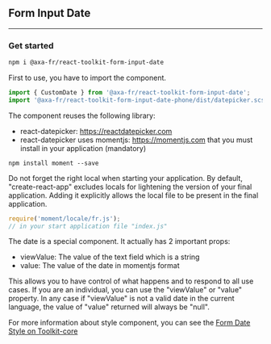 ## Form Input Date

---

### Get started

```sh
npm i @axa-fr/react-toolkit-form-input-date
```

First to use, you have to import the component.

```js
import { CustomDate } from '@axa-fr/react-toolkit-form-input-date';
import '@axa-fr/react-toolkit-form-input-date-phone/dist/datepicker.scss';
```

The component reuses the following library:

- react-datepicker: https://reactdatepicker.com
- react-datepicker uses momentjs: https://momentjs.com that you must install in your application (mandatory)

```
npm install moment --save
```

Do not forget the right local when starting your application. By default, "create-react-app" excludes locals ​​for lightening the version of your final application. Adding it explicitly allows the local file to be present in the final application.

```js
require('moment/locale/fr.js');
// in your start application file "index.js"
```

The date is a special component. It actually has 2 important props:

- viewValue: The value of the text field which is a string
- value: The value of the date in momentjs format

This allows you to have control of what happens and to respond to all use cases. If you are an individual, you can use the "viewValue" or "value" property. In any case if "viewValue" is not a valid date in the current language, the value of "value" returned will always be "null".

For more information about style component, you can see the [Form Date Style on Toolkit-core ](http://toolkit-intranet-axa.azurewebsites.net/#/form)
